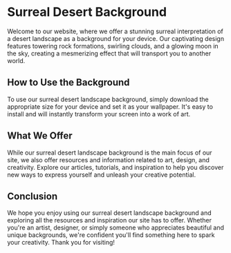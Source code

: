 <!--font:Montserrat-->

# Surreal Desert Background

Welcome to our website, where we offer a stunning surreal interpretation of a desert landscape as a background for your device. Our captivating design features towering rock formations, swirling clouds, and a glowing moon in the sky, creating a mesmerizing effect that will transport you to another world.

## How to Use the Background

To use our surreal desert landscape background, simply download the appropriate size for your device and set it as your wallpaper. It's easy to install and will instantly transform your screen into a work of art.

## What We Offer

While our surreal desert landscape background is the main focus of our site, we also offer resources and information related to art, design, and creativity. Explore our articles, tutorials, and inspiration to help you discover new ways to express yourself and unleash your creative potential.

## Conclusion

We hope you enjoy using our surreal desert landscape background and exploring all the resources and inspiration our site has to offer. Whether you're an artist, designer, or simply someone who appreciates beautiful and unique backgrounds, we're confident you'll find something here to spark your creativity. Thank you for visiting!

<!--

Write me markdown content of website with wallpaper:

"A surreal interpretation of a desert landscape"

The header of the page should not be copy of the text but rather a real content of the website which is using this wallpaper.


---


# Surreal Desert Landscape Wallpaper

Welcome to our website featuring a stunning surreal interpretation of a desert landscape. This wallpaper is perfect for anyone who loves unique and captivating designs.

## About the Wallpaper

The wallpaper features a beautiful and dreamlike desert landscape, with towering rock formations, swirling clouds, and a glowing moon in the sky. The colors are rich and vibrant, creating a mesmerizing effect that will transport you to another world.

## Download Options

You can download this wallpaper in a variety of sizes to fit your device perfectly. Whether you're looking for a desktop wallpaper or a background for your phone, we've got you covered.

## How to Use

To use this wallpaper, simply download the appropriate size for your device and set it as your wallpaper. It's easy to install and will instantly transform your screen into a work of art.

## Conclusion

We hope you enjoy this surreal desert landscape wallpaper as much as we do. It's the perfect way to add some personality and style to your device. Thank you for visiting our website and don't forget to check out our other wallpapers too!


---


Heading should not include word "wallpaper". The website should not be about the wallpaper itself, wallpaper is just a related background, rewrite whole content.


---


# Welcome to Our Surreal Desert Landscape Website

Our website is dedicated to showcasing the beauty and wonder of a surreal interpretation of a desert landscape. The stunning background featured on our site will transport you to another world, where towering rock formations, swirling clouds, and a glowing moon in the sky create a mesmerizing effect.

## About the Site

Our site is designed to provide visitors with a unique and captivating experience. We believe that the surreal desert landscape background sets the perfect tone for exploring our content and discovering new ideas.

## What We Offer

At our site, you'll find a variety of resources and information related to art, design, and creativity. We offer articles, tutorials, and inspiration to help you explore your own creative potential and discover new ways to express yourself.

## How to Use the Background

While the surreal desert landscape background is not the main focus of our site, we understand that it's a popular feature among our visitors. To use the background, simply download the appropriate size for your device and set it as your wallpaper. It's easy to install and will instantly transform your screen into a work of art.

## Conclusion

We hope you enjoy exploring our site and discovering all the resources and inspiration we have to offer. Whether you're an artist, designer, or simply someone who appreciates beautiful and unique backgrounds, we're confident you'll find something here to spark your creativity. Thank you for visiting our site!


---


Heading is too long, rewrite whole content.


---


# Discover the Beauty of a Surreal Desert Landscape

Welcome to our website, where we showcase the captivating beauty of a surreal interpretation of a desert landscape. Our stunning background features towering rock formations, swirling clouds, and a glowing moon in the sky, creating a mesmerizing effect that will transport you to another world.

## What We Offer

Our site is dedicated to providing visitors with resources and information related to art, design, and creativity. We offer articles, tutorials, and inspiration to help you explore your own creative potential and discover new ways to express yourself.

## How to Use the Background

While the surreal desert landscape background is not the main focus of our site, we understand that it's a popular feature among our visitors. To use the background, simply download the appropriate size for your device and set it as your wallpaper. It's easy to install and will instantly transform your screen into a work of art.

## Conclusion

We invite you to explore our site and discover all the resources and inspiration we have to offer. Whether you're an artist, designer, or simply someone who appreciates beautiful and unique backgrounds, we're confident you'll find something here to spark your creativity. Thank you for visiting!


---


Heading is too long, rewrite whole content.


---


# Surreal Desert Landscape: A Captivating Background for Your Device

Welcome to our website, where we offer a stunning surreal interpretation of a desert landscape as a background for your device. Our captivating design features towering rock formations, swirling clouds, and a glowing moon in the sky, creating a mesmerizing effect that will transport you to another world.

## How to Use the Background

To use our surreal desert landscape background, simply download the appropriate size for your device and set it as your wallpaper. It's easy to install and will instantly transform your screen into a work of art.

## What We Offer

While our surreal desert landscape background is the main focus of our site, we also offer resources and information related to art, design, and creativity. Explore our articles, tutorials, and inspiration to help you discover new ways to express yourself and unleash your creative potential.

## Conclusion

We hope you enjoy using our surreal desert landscape background and exploring all the resources and inspiration our site has to offer. Whether you're an artist, designer, or simply someone who appreciates beautiful and unique backgrounds, we're confident you'll find something here to spark your creativity. Thank you for visiting!


---


Write me a Google font which is best fitting for the website.

Pick from the list:
- Lobster
- Great Vibes
- Montserrat
- Futura
- Alegreya
- Raleway
- Poppins
- Inter
- Barlow Condensed
- Roboto
- Open Sans
- Playfair Display
- Lato
- Dancing Script
- Orbitron
- Exo 2
- IBM Plex Sans


Write just the font name nothing else.


---


Montserrat

-->
